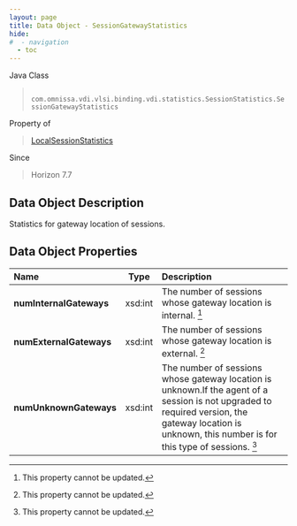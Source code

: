 ```yaml
---
layout: page
title: Data Object - SessionGatewayStatistics
hide:
#  - navigation
  - toc
---
```






Java Class
> ` com.omnissa.vdi.vlsi.binding.vdi.statistics.SessionStatistics.SessionGatewayStatistics`

Property of
> [LocalSessionStatistics](vdi.statistics.SessionStatistics.LocalSessionStatistics.md#field_detail)

Since
> Horizon 7.7


## Data Object Description

Statistics for gateway location of sessions.

## Data Object Properties

 Name | Type | Description
:---|:---:|:---
**numInternalGateways**|  xsd:int|  The number of sessions whose gateway location is internal. [^2]
**numExternalGateways**|  xsd:int|  The number of sessions whose gateway location is external. [^2]
**numUnknownGateways**|  xsd:int|  The number of sessions whose gateway location is unknown.If the agent of a session is not upgraded to required version, the gateway location is unknown, this number is for this type of sessions. [^2]


 


[^2]: This property cannot be updated.